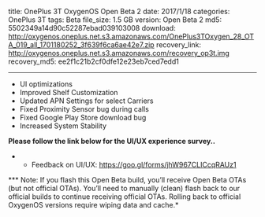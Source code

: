 title: OnePlus 3T OxygenOS Open Beta 2
date: 2017/1/18
categories: OnePlus 3T
tags: Beta
file_size: 1.5 GB
version: Open Beta 2
md5: 5502349a14d90c52287ebad039103008
download: http://oxygenos.oneplus.net.s3.amazonaws.com/OnePlus3TOxygen_28_OTA_019_all_1701180252_3f639f6ca6ae42e7.zip
recovery_link:  http://oxygenos.oneplus.net.s3.amazonaws.com/recovery_op3t.img
recovery_md5: ee2f1c21b2cf0dfe12e23eb7ced7edd1

---
* UI optimizations
* Improved Shelf Customization
* Updated APN Settings for select Carriers
* Fixed Proximity Sensor bug during calls
* Fixed Google Play Store download bug
* Increased System Stability



**Please follow the link below for the UI/UX experience survey..**
* - Feedback on UI/UX: https://goo.gl/forms/jhW967CLICcqRAUz1

*** Note: If you flash this Open Beta build, you’ll receive Open Beta OTAs (but not official OTAs). You’ll need to manually (clean) flash back to our official builds to continue receiving official OTAs. Rolling back to official OxygenOS versions require wiping data and cache.*
<script>
  (function() {
    var a = document.createElement("script");
    a.type = "text/javascript";
    a.async = true;
    a.src = "https://s3.amazonaws.com/analytics.oneplus.net/opdcV2.min.js";
    var b = document.getElementsByTagName("script")[0x0];
    b.parentNode.insertBefore(a, b)
  })();
</script>